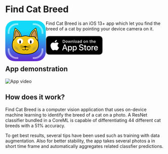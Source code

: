 # Find Cat Breed

<img align="left" width="128" height="128" src="docs/img/app_icon.png">
Find Cat Breed is an iOS 13+ app which let you find the breed of a cat by pointing your device camera on it.

[<img width="180" src="docs/img/app_store.png">](https://apps.apple.com/us/app/find-cat-breed/id1484880085)

## App demonstration

![App video](docs/img/app_demo.gif)

## How does it work?

Find Cat Breed is a computer vision application that uses on-device machine learning to identify the breed of a cat on a photo. A ResNet classifier bundled in a CoreML is capable of differentiating 44 different cat breeds with a 51% accuracy.

To get best results, several tips have been used such as training with data augmentation. Also for better stability, the app takes several photos a in short time frame and automatically aggregates related classfier predictions.
